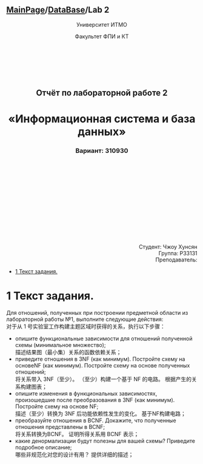 <head>
  <script src="https://cdn.mathjax.org/mathjax/latest/MathJax.js?config=TeX-AMS-MML_HTMLorMML" type="text/javascript"></script>
  <script type="text/x-mathjax-config">
    MathJax.Hub.Config({
      tex2jax: {
      skipTags: ['script', 'noscript', 'style', 'textarea', 'pre'],
      inlineMath: [['$','$']]
      }
    });
  </script>
</head>

## [MainPage](../../../index.md)/[DataBase](../../README.md)/Lab 2

<center>
<p>Университет ИТМО</p>
<p>Факультет ФПИ и КТ</p>
<br><br><br><br><br>
<h2>Отчёт по лабораторной работе 2</h2>
<h1>«Информационная система и база данных»</h1>
<h3>Вариант: 310930</h3>
</center>

<br><br><br><br><br><br><br><br><br><br><br><br>

<div align="right">Студент: Чжоу Хунсян</div>
<div align="right">Группа: P33131</div>
<div align="right">Преподаватель:</div>

- [1 Текст задания.](#1-текст-задания)

# 1 Текст задания.

Для отношений, полученных при построении предметной области из лабораторной работы №1, выполните следующие действия:  
对于从 1 号实验室工作构建主题区域时获得的关系，执行以下步骤：

- опишите функциональные зависимости для отношений полученной схемы (минимальное множество);  
  描述结果图（最小集）关系的函数依赖关系；
- приведите отношения в 3NF (как минимум). Постройте схему на основеNF (как минимум). Постройте схему на основе полученных отношений;  
  将关系带入 3NF（至少）。 （至少）构建一个基于 NF 的电路。 根据产生的关系构建图表；
- опишите изменения в функциональных зависимостях, произошедшие после преобразования в 3NF (как минимум). Постройте схему на основе NF;  
  描述（至少）转换为 3NF 后功能依赖性发生的变化。 基于NF构建电路；
- преобразуйте отношения в BCNF. Докажите, что полученные отношения представлены в BCNF;  
  将关系转换为BCNF。 证明所得关系用 BCNF 表示；
- какие денормализации будут полезны для вашей схемы? Приведите подробное описание;  
  哪些非规范化对您的设计有用？ 提供详细的描述；